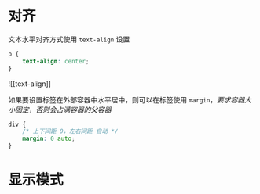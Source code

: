 # 对齐

文本水平对齐方式使用 `text-align` 设置

```CSS
p {
    text-align: center;
}
```

![[text-align]]

如果要设置标签在外部容器中水平居中，则可以在标签使用 `margin`，*要求容器大小固定，否则会占满容器的父容器*

```CSS
div {
    /* 上下间距 0，左右间距 自动 */
    margin: 0 auto;
}
```

# 显示模式

